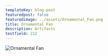 ```yaml
---
templateKey: blog-post
featuredpost: false
featuredimage: ../assets/Ornamental_Fan.png
title: Ornamental Fan
description: Artifacts
testfield: 212
---
```

![Ornamental Fan](../assets/Ornamental_Fan.png)